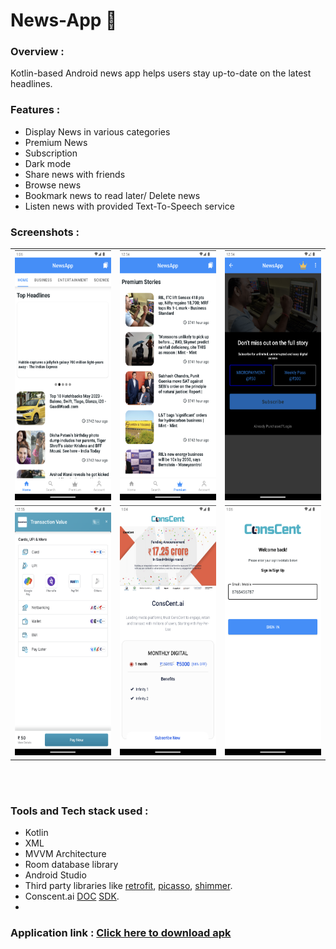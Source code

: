 # News-App 📰

### Overview :
Kotlin-based Android news app helps users stay up-to-date on the latest headlines.

### Features :
* Display News in various categories
* Premium News
* Subscription
* Dark mode
* Share news with friends
* Browse news
* Bookmark news to read later/ Delete news
* Listen news with provided Text-To-Speech service

 ### Screenshots : 
 
 <table align="center">
  <tr>
    <td><img src="screenshots/home_screen.png" alt="News home" style="width:200px;height:400px;"></td>
    <td><img src="screenshots/premium_contents.png" alt="All Premium News" style="width:200px;height:400px;"></td>
    <td><img src="screenshots/paywall.png" alt="Premium News" style="width:200px;height:400px;"></td>
  </tr>
  
  <tr>
    <td><img src="screenshots/razorpay_payment.png" alt="Razorpay Payment Screen" style="width:200px;height:400px;"></td>
    <td><img src="screenshots/subscription_landing_page.png" alt="Subscription Screen" style="width:200px;height:400px;"></td>
    <td><img src="screenshots/conscent_auto_login.png" alt="Login Screen" style="width:200px;height:400px;"></td>
  </tr>
   
</table><br><br>

### Tools and Tech stack used : 

 * Kotlin
 * XML
 * MVVM Architecture
 * Room database library
 * Android Studio
 * Third party libraries like [retrofit](https://square.github.io/retrofit/), [picasso](https://square.github.io/picasso/), [shimmer](https://github.com/facebook/shimmer-android).
 * Conscent.ai [DOC](https://docs.conscent.ai/mobile-sdk/android) [SDK](https://github.com/tsbmediaventure/ConsCent-docs/tree/master/docs/plugins/android).
 * 

 

### Application link : <a href="https://drive.google.com/file/d/1ykFeH1AhmkqkU9b_nS29xXXnER-pkCfK/view?usp=drive_link">**Click here to download apk**</a>

